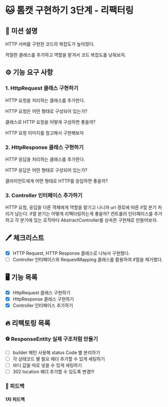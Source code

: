 # 🐱 톰캣 구현하기 3단계 - 리팩터링

## 🚀 미션 설명

HTTP 서버를 구현한 코드의 복잡도가 높아졌다.

적절한 클래스를 추가하고 역할을 맡겨서 코드 복잡도를 낮춰보자.

## ⚙️ 기능 요구 사항

### 1. HttpRequest 클래스 구현하기

HTTP 요청을 처리하는 클래스를 추가한다.

HTTP 요청은 어떤 형태로 구성되어 있는가?

클래스로 HTTP 요청을 어떻게 구성하면 좋을까?

HTTP 요청 이미지를 참고해서 구현해보자

### 2. HttpResponse 클래스 구현하기

HTTP 응답을 처리하는 클래스를 추가한다.

HTTP 응답은 어떤 형태로 구성되어 있는가?

클라이언트에게 어떤 형태로 HTTP를 응답하면 좋을까?

### 3. Controller 인터페이스 추가하기

HTTP 요청, 응답을 다른 객체에게 역할을 맡기고 나니까 uri 경로에 따른 if절 분기 처리가 남는다.
if절 분기는 어떻게 리팩터링하는게 좋을까?
컨트롤러 인터페이스를 추가하고 각 분기에 있는 로직마다 AbstractController를 상속한 구현체로 만들어보자.

## 🖊 체크리스트

- [x] HTTP Request, HTTP Response 클래스로 나눠서 구현했다.
- [ ] Controller 인터페이스와 RequestMapping 클래스를 활용하여 if절을 제거했다.

## 🖥 기능 목록

- [x] HttpRequest 클래스 구현하기
- [x] HttpResponse 클래스 구현하기
- [x] Controller 인터페이스 추가하기

## 🔥 리팩토링 목록

### ⚽️ ResponseEntity 실제 구조처럼 만들기

- [ ] builder 패턴 사용해 status Code 별 분리하기
- [ ] 각 상태코드 별 필요 헤더 추가할 수 있게 세팅하기
- [ ] 바디 값을 따로 넣을 수 있게 세팅하기
- [ ] 302 location 헤더 추가할 수 있도록 변경!!!

### 📝 피드백

#### 1차 피드백


